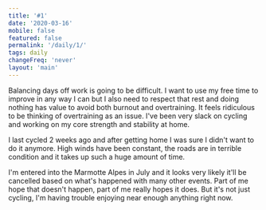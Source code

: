 ```yaml
---
title: '#1'
date: '2020-03-16'
mobile: false
featured: false
permalink: '/daily/1/'
tags: daily
changeFreq: 'never'
layout: 'main'
---
```


Balancing days off work is going to be difficult. I want to use my free time to improve in any way I can but I also need to respect that rest and doing nothing has value to avoid both burnout and overtraining. It feels ridiculous to be thinking of overtraining as an issue. I've been very slack on cycling and working on my core strength and stability at home.

I last cycled 2 weeks ago and after getting home I was sure I didn't want to do it anymore. High winds have been constant, the roads are in terrible condition and it takes up such a huge amount of time.

I'm entered into the Marmotte Alpes in July and it looks very likely it'll be cancelled based on what's happened with many other events. Part of me hope that doesn't happen, part of me really hopes it does. But it's not just cycling, I'm having trouble enjoying near enough anything right now.
